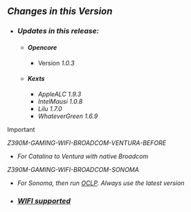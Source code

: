 ## _**Changes in this Version**_

- ### _Updates in this release:_    
    - #### _Opencore_
        - Version _1.0.3_

    

    - #### _Kexts_
        - _AppleALC 1.9.3_    
        - _IntelMausi 1.0.8_
        - _Lilu 1.7.0_       
        - _WhateverGreen 1.6.9_  

> [!IMPORTANT]
> _Z390M-GAMING-WIFI-BROADCOM-VENTURA-BEFORE_
> - _For Catalina to Ventura with native Broadcom_
>
> _Z390M-GAMING-WIFI-BROADCOM-SONOMA_
> - _For Sonoma, then run [OCLP](https://github.com/dortania/OpenCore-Legacy-Patcher/releases). Always use the latest version_

- ### _[WIFI supported](https://dortania.github.io/Wireless-Buyers-Guide/unsupported.html#supported-chipsets)_
